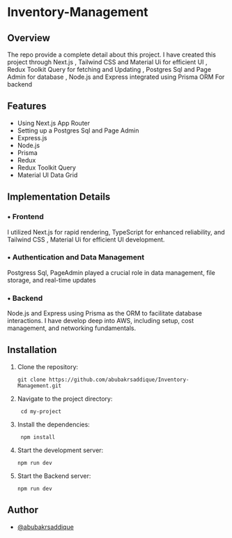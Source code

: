 # Inventory-Management

## Overview

The repo provide a complete detail about this project. I have created this project through Next.js , Tailwind CSS and Material Ui for efficient UI , Redux Toolkit Query for fetching and Updating , Postgres Sql and Page Admin for database , Node.js and Express integrated using Prisma ORM For backend

## Features

- Using Next.js App Router
- Setting up a Postgres Sql and Page Admin
- Express.js
- Node.js
- Prisma
- Redux
- Redux Toolkit Query
- Material UI Data Grid

## Implementation Details

### • Frontend

I utilized Next.js for rapid rendering, TypeScript for enhanced reliability, and Tailwind CSS , Material Ui for efficient UI development.

### • Authentication and Data Management

Postgress Sql, PageAdmin played a crucial role in data management, file storage, and real-time updates

### • Backend

Node.js and Express using Prisma as the ORM to facilitate database interactions. I have develop deep into AWS, including setup, cost management, and networking fundamentals.

## Installation

1. Clone the repository:

   ```shell
   git clone https://github.com/abubakrsaddique/Inventory-Management.git

   ```

2. Navigate to the project directory:

   ```shell
    cd my-project

   ```

3. Install the dependencies:

   ```shell
    npm install

   ```

4. Start the development server:

   ```shell
   npm run dev

   ```

5. Start the Backend server:

   ```shell
   npm run dev

   ```

## Author

- [@abubakrsaddique](https://github.com/abubakrsaddique)
